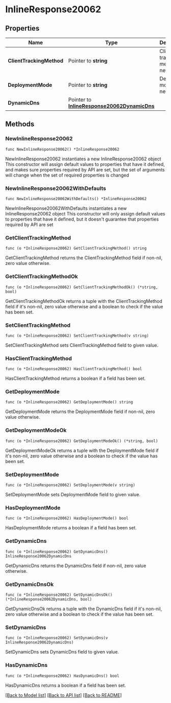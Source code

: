 # InlineResponse20062

## Properties

Name | Type | Description | Notes
------------ | ------------- | ------------- | -------------
**ClientTrackingMethod** | Pointer to **string** | Client tracking method of a network | [optional] 
**DeploymentMode** | Pointer to **string** | Deployment mode of a network | [optional] 
**DynamicDns** | Pointer to [**InlineResponse20062DynamicDns**](InlineResponse20062DynamicDns.md) |  | [optional] 

## Methods

### NewInlineResponse20062

`func NewInlineResponse20062() *InlineResponse20062`

NewInlineResponse20062 instantiates a new InlineResponse20062 object
This constructor will assign default values to properties that have it defined,
and makes sure properties required by API are set, but the set of arguments
will change when the set of required properties is changed

### NewInlineResponse20062WithDefaults

`func NewInlineResponse20062WithDefaults() *InlineResponse20062`

NewInlineResponse20062WithDefaults instantiates a new InlineResponse20062 object
This constructor will only assign default values to properties that have it defined,
but it doesn't guarantee that properties required by API are set

### GetClientTrackingMethod

`func (o *InlineResponse20062) GetClientTrackingMethod() string`

GetClientTrackingMethod returns the ClientTrackingMethod field if non-nil, zero value otherwise.

### GetClientTrackingMethodOk

`func (o *InlineResponse20062) GetClientTrackingMethodOk() (*string, bool)`

GetClientTrackingMethodOk returns a tuple with the ClientTrackingMethod field if it's non-nil, zero value otherwise
and a boolean to check if the value has been set.

### SetClientTrackingMethod

`func (o *InlineResponse20062) SetClientTrackingMethod(v string)`

SetClientTrackingMethod sets ClientTrackingMethod field to given value.

### HasClientTrackingMethod

`func (o *InlineResponse20062) HasClientTrackingMethod() bool`

HasClientTrackingMethod returns a boolean if a field has been set.

### GetDeploymentMode

`func (o *InlineResponse20062) GetDeploymentMode() string`

GetDeploymentMode returns the DeploymentMode field if non-nil, zero value otherwise.

### GetDeploymentModeOk

`func (o *InlineResponse20062) GetDeploymentModeOk() (*string, bool)`

GetDeploymentModeOk returns a tuple with the DeploymentMode field if it's non-nil, zero value otherwise
and a boolean to check if the value has been set.

### SetDeploymentMode

`func (o *InlineResponse20062) SetDeploymentMode(v string)`

SetDeploymentMode sets DeploymentMode field to given value.

### HasDeploymentMode

`func (o *InlineResponse20062) HasDeploymentMode() bool`

HasDeploymentMode returns a boolean if a field has been set.

### GetDynamicDns

`func (o *InlineResponse20062) GetDynamicDns() InlineResponse20062DynamicDns`

GetDynamicDns returns the DynamicDns field if non-nil, zero value otherwise.

### GetDynamicDnsOk

`func (o *InlineResponse20062) GetDynamicDnsOk() (*InlineResponse20062DynamicDns, bool)`

GetDynamicDnsOk returns a tuple with the DynamicDns field if it's non-nil, zero value otherwise
and a boolean to check if the value has been set.

### SetDynamicDns

`func (o *InlineResponse20062) SetDynamicDns(v InlineResponse20062DynamicDns)`

SetDynamicDns sets DynamicDns field to given value.

### HasDynamicDns

`func (o *InlineResponse20062) HasDynamicDns() bool`

HasDynamicDns returns a boolean if a field has been set.


[[Back to Model list]](../README.md#documentation-for-models) [[Back to API list]](../README.md#documentation-for-api-endpoints) [[Back to README]](../README.md)


